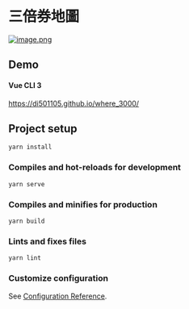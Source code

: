 # 三倍券地圖

[![image.png](https://i.postimg.cc/q6q6N6n9/image.png)](https://postimg.cc/q6q6N6n9)

## Demo

#### Vue CLI 3

https://di501105.github.io/where_3000/

## Project setup
```
yarn install
```

### Compiles and hot-reloads for development
```
yarn serve
```

### Compiles and minifies for production
```
yarn build
```

### Lints and fixes files
```
yarn lint
```

### Customize configuration
See [Configuration Reference](https://cli.vuejs.org/config/).
